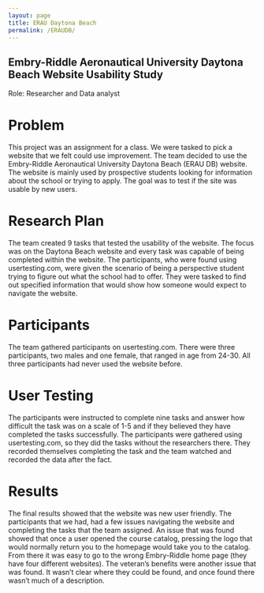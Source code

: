 ```yaml
---
layout: page
title: ERAU Daytona Beach
permalink: /ERAUDB/
---
```


## Embry-Riddle Aeronautical University Daytona Beach Website Usability Study

Role: Researcher and Data analyst 


# Problem

This project was an assignment for a class. We were tasked to pick a website that we felt could use improvement. The team decided to use the Embry-Riddle Aeronautical University Daytona Beach (ERAU DB) website. The website is mainly used by prospective students looking for information about the school or trying to apply. The goal was to test if the site was usable by new users.  


# Research Plan

The team created 9 tasks that tested the usability of the website. The focus was on the Daytona Beach website and every task was capable of being completed within the website. The participants, who were found using usertesting.com, were given the scenario of being a perspective student trying to figure out what the school had to offer. They were tasked to find out specified information that would show how someone would expect to navigate the website.


# Participants

The team gathered participants on usertesting.com. There were three participants, two males and one female, that ranged in age from 24-30. All three participants had never used the website before.


# User Testing

The participants were instructed to complete nine tasks and answer how difficult the task was on a scale of 1-5 and if they believed they have completed the tasks successfully. The participants were gathered using usertesting.com, so they did the tasks without the researchers there. They recorded themselves completing the task and the team watched and recorded the data after the fact. 


# Results 

The final results showed that the website was new user friendly. The participants that we had, had a few issues navigating the website and completing the tasks that the team assigned. An issue that was found showed that once a user opened the course catalog, pressing the logo that would normally return you to the homepage would take you to the catalog. From there it was easy to go to the wrong Embry-Riddle home page (they have four different websites). The veteran’s benefits were another issue that was found. It wasn’t clear where they could be found, and once found there wasn’t much of a description.  
